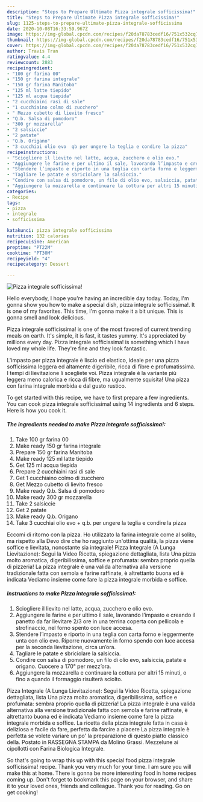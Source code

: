 ```yaml
---
description: "Steps to Prepare Ultimate Pizza integrale sofficissima!"
title: "Steps to Prepare Ultimate Pizza integrale sofficissima!"
slug: 1125-steps-to-prepare-ultimate-pizza-integrale-sofficissima
date: 2020-10-08T16:33:59.967Z
image: https://img-global.cpcdn.com/recipes/f20da78783cedf16/751x532cq70/pizza-integrale-sofficissima-recipe-main-photo.jpg
thumbnail: https://img-global.cpcdn.com/recipes/f20da78783cedf16/751x532cq70/pizza-integrale-sofficissima-recipe-main-photo.jpg
cover: https://img-global.cpcdn.com/recipes/f20da78783cedf16/751x532cq70/pizza-integrale-sofficissima-recipe-main-photo.jpg
author: Travis Tran
ratingvalue: 4.4
reviewcount: 2883
recipeingredient:
- "100 gr farina 00"
- "150 gr farina integrale"
- "150 gr farina Manitoba"
- "125 ml latte tiepido"
- "125 ml acqua tiepida"
- "2 cucchiaini rasi di sale"
- "1 cucchiaino colmo di zucchero"
- " Mezzo cubetto di lievito fresco"
- "Q.b. Salsa di pomodoro"
- "300 gr mozzarella"
- "2 salsiccie"
- "2 patate"
- "Q.b. Origano"
- "3 cucchiai olio evo  qb per ungere la teglia e condire la pizza"
recipeinstructions:
- "Sciogliere il lievito nel latte, acqua, zucchero e olio evo."
- "Aggiungere le farine e per ultimo il sale, lavorando l’impasto e creando il panetto da far lievitare 2/3 ore in una terrina coperta con pellicola e strofinaccio, nel forno spento con luce accesa."
- "Stendere l’impasto e riporto in una teglia con carta forno e leggermente unta con olio evo. Riporre nuovamente in forno spendo con luce accesa per la seconda lievitazione, circa un’ora."
- "Tagliare le patate e sbriciolare la salsiccia."
- "Condire con salsa di pomodoro, un filo di olio evo, salsiccia, patate e origano. Cuocere a 170° per mezz’ora."
- "Aggiungere la mozzarella e continuare la cottura per altri 15 minuti, o fino a quando il formaggio risulterà sciolto."
categories:
- Recipe
tags:
- pizza
- integrale
- sofficissima

katakunci: pizza integrale sofficissima 
nutrition: 132 calories
recipecuisine: American
preptime: "PT22M"
cooktime: "PT30M"
recipeyield: "4"
recipecategory: Dessert

---
```



![Pizza integrale sofficissima!](https://img-global.cpcdn.com/recipes/f20da78783cedf16/751x532cq70/pizza-integrale-sofficissima-recipe-main-photo.jpg)

Hello everybody, I hope you're having an incredible day today. Today, I'm gonna show you how to make a special dish, pizza integrale sofficissima!. It is one of my favorites. This time, I'm gonna make it a bit unique. This is gonna smell and look delicious.

Pizza integrale sofficissima! is one of the most favored of current trending meals on earth. It's simple, it is fast, it tastes yummy. It's appreciated by millions every day. Pizza integrale sofficissima! is something which I have loved my whole life. They're fine and they look fantastic.

L&#39;impasto per pizza integrale è liscio ed elastico, ideale per una pizza sofficissima leggera ed altamente digeribile, ricca di fibre e profumatissima. I tempi di lievitazione li scegliete voi. Pizza integrale è la variante più leggera meno calorica e ricca di fibre, ma ugualmente squisita! Una pizza con farina integrale morbida e dal gusto rustico.


To get started with this recipe, we have to first prepare a few ingredients. You can cook pizza integrale sofficissima! using 14 ingredients and 6 steps. Here is how you cook it.

<!--inarticleads1-->

##### The ingredients needed to make Pizza integrale sofficissima!:

1. Take 100 gr farina 00
1. Make ready 150 gr farina integrale
1. Prepare 150 gr farina Manitoba
1. Make ready 125 ml latte tiepido
1. Get 125 ml acqua tiepida
1. Prepare 2 cucchiaini rasi di sale
1. Get 1 cucchiaino colmo di zucchero
1. Get  Mezzo cubetto di lievito fresco
1. Make ready Q.b. Salsa di pomodoro
1. Make ready 300 gr mozzarella
1. Take 2 salsiccie
1. Get 2 patate
1. Make ready Q.b. Origano
1. Take 3 cucchiai olio evo + q.b. per ungere la teglia e condire la pizza


Eccomi di ritorno con la pizza. Ho utilizzato la farina integrale come al solito, ma rispetto alla Devo dire che ho raggiunto un&#39;ottima qualità, la pizza viene soffice e lievitata, nonostante sia integrale! Pizza Integrale (A Lunga Lievitazione): Segui la Video Ricetta, spiegazione dettagliata, lista Una pizza molto aromatica, digeribilissima, soffice e profumata: sembra proprio quella di pizzeria! La pizza integrale è una valida alternativa alla versione tradizionale fatta con semola e farine raffinate, è altrettanto buona ed è indicata Vediamo insieme come fare la pizza integrale morbida e soffice. 

<!--inarticleads2-->

##### Instructions to make Pizza integrale sofficissima!:

1. Sciogliere il lievito nel latte, acqua, zucchero e olio evo.
1. Aggiungere le farine e per ultimo il sale, lavorando l’impasto e creando il panetto da far lievitare 2/3 ore in una terrina coperta con pellicola e strofinaccio, nel forno spento con luce accesa.
1. Stendere l’impasto e riporto in una teglia con carta forno e leggermente unta con olio evo. Riporre nuovamente in forno spendo con luce accesa per la seconda lievitazione, circa un’ora.
1. Tagliare le patate e sbriciolare la salsiccia.
1. Condire con salsa di pomodoro, un filo di olio evo, salsiccia, patate e origano. Cuocere a 170° per mezz’ora.
1. Aggiungere la mozzarella e continuare la cottura per altri 15 minuti, o fino a quando il formaggio risulterà sciolto.


Pizza Integrale (A Lunga Lievitazione): Segui la Video Ricetta, spiegazione dettagliata, lista Una pizza molto aromatica, digeribilissima, soffice e profumata: sembra proprio quella di pizzeria! La pizza integrale è una valida alternativa alla versione tradizionale fatta con semola e farine raffinate, è altrettanto buona ed è indicata Vediamo insieme come fare la pizza integrale morbida e soffice. La ricetta della pizza integrale fatta in casa è deliziosa e facile da fare, perfetta da farcire a piacere La pizza integrale è perfetta se volete variare un po&#39; la preparazione di questo piatto classico della. Postato in RASSEGNA STAMPA da Molino Grassi. Mezzelune ai cipollotti con Farina Biologica Integrale. 

So that's going to wrap this up with this special food pizza integrale sofficissima! recipe. Thank you very much for your time. I am sure you will make this at home. There is gonna be more interesting food in home recipes coming up. Don't forget to bookmark this page on your browser, and share it to your loved ones, friends and colleague. Thank you for reading. Go on get cooking!
